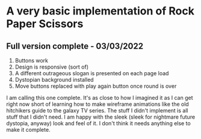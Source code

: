 # A very basic implementation of Rock Paper Scissors

## Full version complete - 03/03/2022

1. Buttons work
2. Design is responsive (sort of)
3. A different outrageous slogan is presented on each page load
4. Dystopian background installed
5. Move buttons replaced with play again button once round is over

I am calling this one complete. It's as close to how I imagined it as I can get right now short of learning how to make wireframe animations like the old hitchikers guide to the galaxy TV series. The stuff I didn't implement is all stuff that I didn't need. I am happy with the sleek (sleek for nightmare future dystopia, anyway) look and feel of it. I don't think it needs anything else to make it complete.
